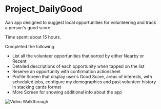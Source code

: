 # Project_DailyGood

Aan app designed to suggest local opportunities for volunteering and track a person's good score. 

Time spent: about 15 hours.

Completed the following:
- List all the volunteer opportunities that sorted by either Nearby or Recent
- Detailed descriptions of each opportunity when tapped on the list
- Reserve an opportunity with confirmation actionsheet
- Profile Screen that display user's Good Score, areas of interests, with scheduled jobs, configure my demographics and past volunteer history in stacking cards format 
- More Screen for showing additional info about the app


![Video Walkthrough](gif_DailyGood.gif)
